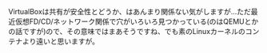 VirtualBoxは共有が安全性とどうか、はあんまり関係ない気がしますが...ただ最近仮想FD/CD/ネットワーク関係で穴がいろいろ見つかっている(のはQEMUとかの話ですが)ので、その意味ではまあそうですね、でも素のLinuxカーネルのコンテナより遠いと思いますが。
